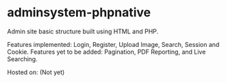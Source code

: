 # adminsystem-phpnative
Admin site basic structure built using HTML and PHP.

Features implemented: Login, Register, Upload Image, Search, Session and Cookie.
Features yet to be added: Pagination, PDF Reporting, and Live Searching.

Hosted on: (Not yet)
